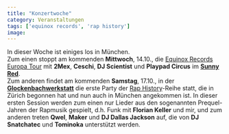 ```yaml
---
title: "Konzertwoche"
category: Veranstaltungen
tags: ['equinox records', 'rap history']
image: 
---
```


In dieser Woche ist einiges los in München.  
Zum einen stoppt am kommenden **Mittwoch**, 14.10., die [Equinox Records Europa Tour](http://www.misantropolis.de/2009/08/equinox-europa-tour-2009/) mit **2Mex**, **Ceschi**, **DJ Scientist** und **Playpad Circus** im [**Sunny Red**](http://www.feierwerk.de/locations/sunny-red.html).  
Zum anderen findet am kommenden **Samstag**, 17.10., in der [**Glockenbachwerkstatt**](http://www.glockenbachwerkstatt.de/) die erste Party der [Rap History](http://raphistory.net/)-Reihe statt, die in Zürich begonnen hat und nun auch in München angekommen ist. In dieser ersten Session werden zum einen nur Lieder aus den sogenannten Prequel-Jahren der Rapmusik gespielt, d.h. Funk mit **Florian Keller** und mir, und zum anderen treten **Qwel**, **Maker** und **DJ Dallas Jackson** auf, die von **DJ Snatchatec** und **Tominoka** unterstützt werden.